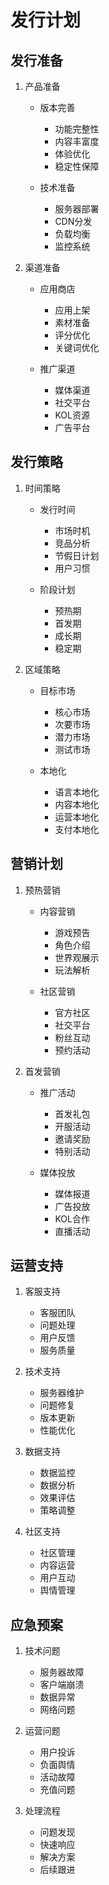 # 发行计划

## 发行准备
1. 产品准备
   - 版本完善
     * 功能完整性
     * 内容丰富度
     * 体验优化
     * 稳定性保障
   
   - 技术准备
     * 服务器部署
     * CDN分发
     * 负载均衡
     * 监控系统

2. 渠道准备
   - 应用商店
     * 应用上架
     * 素材准备
     * 评分优化
     * 关键词优化
   
   - 推广渠道
     * 媒体渠道
     * 社交平台
     * KOL资源
     * 广告平台

## 发行策略
1. 时间策略
   - 发行时间
     * 市场时机
     * 竞品分析
     * 节假日计划
     * 用户习惯
   
   - 阶段计划
     * 预热期
     * 首发期
     * 成长期
     * 稳定期

2. 区域策略
   - 目标市场
     * 核心市场
     * 次要市场
     * 潜力市场
     * 测试市场
   
   - 本地化
     * 语言本地化
     * 内容本地化
     * 运营本地化
     * 支付本地化

## 营销计划
1. 预热营销
   - 内容营销
     * 游戏预告
     * 角色介绍
     * 世界观展示
     * 玩法解析
   
   - 社区营销
     * 官方社区
     * 社交平台
     * 粉丝互动
     * 预约活动

2. 首发营销
   - 推广活动
     * 首发礼包
     * 开服活动
     * 邀请奖励
     * 特别活动
   
   - 媒体投放
     * 媒体报道
     * 广告投放
     * KOL合作
     * 直播活动

## 运营支持
1. 客服支持
   - 客服团队
   - 问题处理
   - 用户反馈
   - 服务质量

2. 技术支持
   - 服务器维护
   - 问题修复
   - 版本更新
   - 性能优化

3. 数据支持
   - 数据监控
   - 数据分析
   - 效果评估
   - 策略调整

4. 社区支持
   - 社区管理
   - 内容运营
   - 用户互动
   - 舆情管理

## 应急预案
1. 技术问题
   - 服务器故障
   - 客户端崩溃
   - 数据异常
   - 网络问题

2. 运营问题
   - 用户投诉
   - 负面舆情
   - 活动故障
   - 充值问题

3. 处理流程
   - 问题发现
   - 快速响应
   - 解决方案
   - 后续跟进
